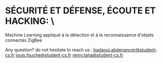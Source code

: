 # SÉCURITÉ ET DÉFENSE, ÉCOUTE ET HACKING: \
Machine Learning appliqué à la détection et à la reconnaissance d'objets connectés ZigBee 

Any question? do not hesitate to reach us : 
badaoui.abdenancer@student-cs.fr 
louis.fouche@student-cs.fr 
remy.taha@student-cs.fr
